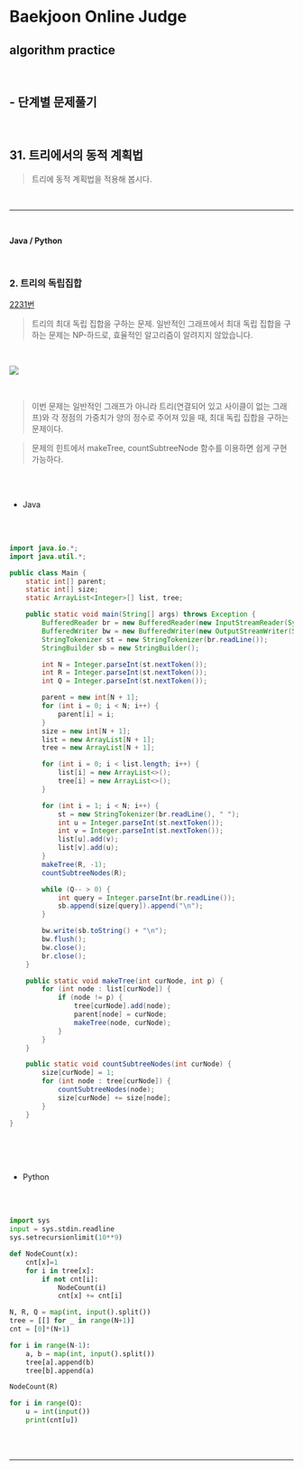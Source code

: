 # Baekjoon Online Judge

## algorithm practice
<br>

## - 단계별 문제풀기
<br>

## 31. 트리에서의 동적 계획법

> 트리에 동적 계획법을 적용해 봅시다.

<br>

---

<br>

**Java / Python**

<br>

### 2. 트리의 독립집합
[2231번](https://www.acmicpc.net/problem/2231) 
> 트리의 최대 독립 집합을 구하는 문제. 일반적인 그래프에서 최대 독립 집합을 구하는 문제는 NP-하드로, 효율적인 알고리즘이 알려지지 않았습니다.

<br>

![](https://images.velog.io/images/jini_eun/post/84bb6d8d-ab9c-4645-b8a1-d360cb0086c7/image.png)

<br>

> 이번 문제는 일반적인 그래프가 아니라 트리(연결되어 있고 사이클이 없는 그래프)와 각 정점의 가중치가 양의 정수로 주어져 있을 때, 최대 독립 집합을 구하는 문제이다.

> 문제의 힌트에서 makeTree, countSubtreeNode 함수를 이용하면 쉽게 구현가능하다.

<br><br>

- Java

<br><br>

```java
import java.io.*;
import java.util.*;

public class Main {
	static int[] parent;
	static int[] size;
	static ArrayList<Integer>[] list, tree;

	public static void main(String[] args) throws Exception {
		BufferedReader br = new BufferedReader(new InputStreamReader(System.in));
		BufferedWriter bw = new BufferedWriter(new OutputStreamWriter(System.out));
		StringTokenizer st = new StringTokenizer(br.readLine());
		StringBuilder sb = new StringBuilder();

		int N = Integer.parseInt(st.nextToken());
		int R = Integer.parseInt(st.nextToken());
		int Q = Integer.parseInt(st.nextToken());

		parent = new int[N + 1];
		for (int i = 0; i < N; i++) {
			parent[i] = i;
		}
		size = new int[N + 1];
		list = new ArrayList[N + 1];
		tree = new ArrayList[N + 1];

		for (int i = 0; i < list.length; i++) {
			list[i] = new ArrayList<>();
			tree[i] = new ArrayList<>();
		}

		for (int i = 1; i < N; i++) {
			st = new StringTokenizer(br.readLine(), " ");
			int u = Integer.parseInt(st.nextToken());
			int v = Integer.parseInt(st.nextToken());
			list[u].add(v);
			list[v].add(u);
		}
		makeTree(R, -1);
		countSubtreeNodes(R);

		while (Q-- > 0) {
			int query = Integer.parseInt(br.readLine());
			sb.append(size[query]).append("\n");
		}

		bw.write(sb.toString() + "\n");
		bw.flush();
		bw.close();
		br.close();
	}

	public static void makeTree(int curNode, int p) {
		for (int node : list[curNode]) {
			if (node != p) {
				tree[curNode].add(node);
				parent[node] = curNode;
				makeTree(node, curNode);
			}
		}
	}

	public static void countSubtreeNodes(int curNode) {
		size[curNode] = 1;
		for (int node : tree[curNode]) {
			countSubtreeNodes(node);
			size[curNode] += size[node];
		}
	}
}
```

<br><br><br>

- Python 

<br><br>

```python
import sys
input = sys.stdin.readline
sys.setrecursionlimit(10**9)

def NodeCount(x):
    cnt[x]=1
    for i in tree[x]:
        if not cnt[i]:
            NodeCount(i)
            cnt[x] += cnt[i]

N, R, Q = map(int, input().split())
tree = [[] for _ in range(N+1)]
cnt = [0]*(N+1)

for i in range(N-1):
    a, b = map(int, input().split())
    tree[a].append(b)
    tree[b].append(a)

NodeCount(R)

for i in range(Q):
    u = int(input())
    print(cnt[u])
```

<br><br>

---

<br>
